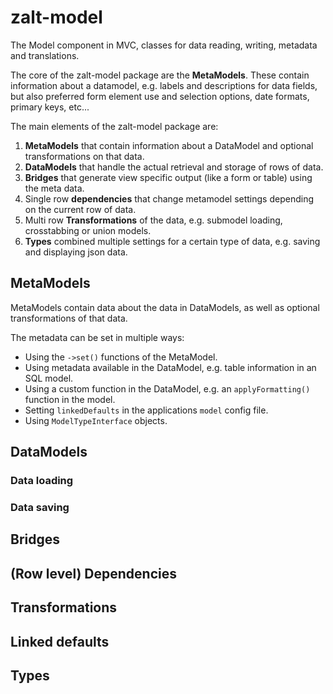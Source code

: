 # zalt-model
The Model component in MVC, classes for data reading, writing, metadata and translations.

The core of the zalt-model package are the **MetaModels**. These contain information about a datamodel, e.g. labels
and descriptions for data fields, but also preferred form element use and selection options, date formats, primary keys, 
etc...

The main elements of the zalt-model package are:

1. **MetaModels** that contain information about a DataModel and optional transformations on that data.
2. **DataModels** that handle the actual retrieval and storage of rows of data.
3. **Bridges** that generate view specific output (like a form or table) using the meta data.
4. Single row **dependencies** that change metamodel settings depending on the current row of data.
5. Multi row **Transformations** of the data, e.g. submodel loading, crosstabbing or union models.
6. **Types** combined multiple settings for a certain type of data, e.g. saving and displaying json data.


## MetaModels

MetaModels contain data about the data in DataModels, as well as optional transformations of that data.

The metadata can be set in multiple ways:

 - Using the `->set()` functions of the MetaModel.
 - Using metadata available in the DataModel, e.g. table information in an SQL model.
 - Using a custom function in the DataModel, e.g. an `applyFormatting()` function in the model.
 - Setting `linkedDefaults` in the applications `model` config file. 
 - Using `ModelTypeInterface` objects.

## DataModels

### Data loading

### Data saving

## Bridges

## (Row level) Dependencies

## Transformations

## Linked defaults

## Types
